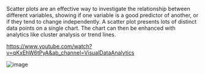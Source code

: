 Scatter plots are an effective way to investigate the relationship between different variables, showing if one variable is a good predictor of another,
or if they tend to change independently. A scatter plot presents lots of distinct data points on a single chart. 
The chart can then be enhanced with analytics like cluster analysis or trend lines.


https://www.youtube.com/watch?v=qKxEhW6tPyA&ab_channel=VisualDataAnalytics

![image](https://user-images.githubusercontent.com/114629519/199367648-c756d727-cd90-4214-95b9-447c96af7d55.png)


